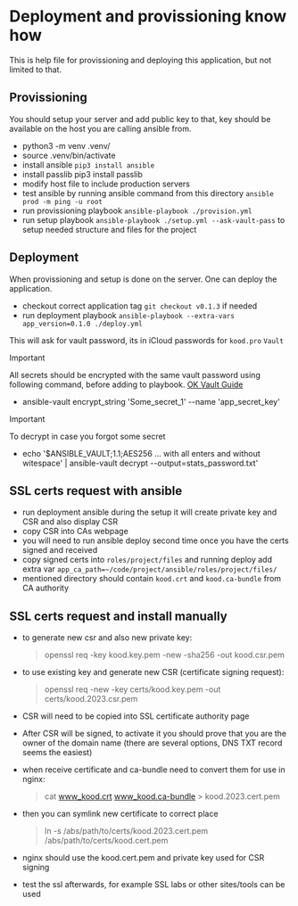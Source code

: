 # Deployment and provissioning know how

This is help file for provissioning and deploying this application, but not limited to that.

## Provissioning

You should setup your server and add public key to that, key should be available on the host you
are calling ansible from.

- python3 -m venv .venv/
- source .venv/bin/activate
- install ansible `pip3 install ansible`
- install passlib pip3 install passlib
- modify host file to include production servers
- test ansible by running ansible command from this directory `ansible prod -m ping -u root`
- run provissioning playbook `ansible-playbook ./provision.yml`
- run setup playbook `ansible-playbook ./setup.yml --ask-vault-pass` to setup needed structure and files for the project

## Deployment

When provissioning and setup is done on the server. One can deploy the application.

- checkout correct application tag `git checkout v0.1.3` if needed
- run deployment playbook `ansible-playbook --extra-vars app_version=0.1.0 ./deploy.yml`

This will ask for vault password, its in iCloud passwords for `kood.pro` `Vault`

> [!IMPORTANT]
> All secrets should be encrypted with the same vault password using following command, before adding to playbook. [OK Vault Guide](https://www.edureka.co/blog/ansible-vault-secure-secrets)

- ansible-vault encrypt_string 'Some_secret_1' --name 'app_secret_key'

> [!IMPORTANT]
> To decrypt in case you forgot some secret

- echo '$ANSIBLE_VAULT;1.1;AES256 ... with all enters and without witespace' | ansible-vault decrypt --output=stats_password.txt'

## SSL certs request with ansible

- run deployment ansible during the setup it will create private key and CSR and also display CSR
- copy CSR into CAs webpage
- you will need to run ansible deploy second time once you have the certs signed and received
- copy signed certs into `roles/project/files` and running deploy add extra var `app_ca_path=~/code/project/ansible/roles/project/files/`
- mentioned directory should contain `kood.crt` and `kood.ca-bundle` from CA authority

## SSL certs request and install manually

- to generate new csr and also new private key:

    > openssl req -key kood.key.pem -new -sha256 -out kood.csr.pem

- to use existing key and generate new CSR (certificate signing request):

    > openssl req -new -key certs/kood.key.pem -out certs/kood.2023.csr.pem

- CSR will need to be copied into SSL certificate authority page
- After CSR will be signed, to activate it you should prove that you are the owner of the domain name (there are several options, DNS TXT record seems the easiest)
- when receive certificate and ca-bundle need to convert them for use in nginx:

    > cat www_kood.crt www_kood.ca-bundle > kood.2023.cert.pem

- then you can symlink new certificate to correct place

    > ln -s /abs/path/to/certs/kood.2023.cert.pem /abs/path/to/certs/kood.cert.pem

- nginx should use the kood.cert.pem and private key used for CSR signing

- test the ssl afterwards, for example SSL labs or other sites/tools can be used
